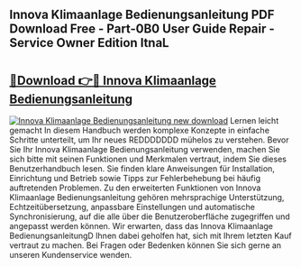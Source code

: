 ## Innova Klimaanlage Bedienungsanleitung PDF Download Free - Part-0B0 User Guide Repair - Service Owner Edition ltnaL

# <h2><a href="http://df1akn.blite.top/?on=Innova+Klimaanlage+Bedienungsanleitung">🔗Download 👉🔴 Innova Klimaanlage Bedienungsanleitung</a></h2>

[![Innova Klimaanlage Bedienungsanleitung new download](https://i.imgur.com/lujVjoI.png)](http://df1akn.blite.top/?on=Innova+Klimaanlage+Bedienungsanleitung)
Lernen leicht gemacht In diesem Handbuch werden komplexe Konzepte in einfache Schritte unterteilt, um Ihr neues REDDDDDDD mühelos zu verstehen. Bevor Sie Ihr Innova Klimaanlage Bedienungsanleitung verwenden, machen Sie sich bitte mit seinen Funktionen und Merkmalen vertraut, indem Sie dieses Benutzerhandbuch lesen. Sie finden klare Anweisungen für Installation, Einrichtung und Betrieb sowie Tipps zur Fehlerbehebung bei häufig auftretenden Problemen. Zu den erweiterten Funktionen von Innova Klimaanlage Bedienungsanleitung gehören mehrsprachige Unterstützung, Echtzeitübersetzung, anpassbare Einstellungen und automatische Synchronisierung, auf die alle über die Benutzeroberfläche zugegriffen und angepasst werden können. Wir erwarten, dass das Innova Klimaanlage BedienungsanleitungD Ihnen dabei geholfen hat, sich mit Ihrem letzten Kauf vertraut zu machen. Bei Fragen oder Bedenken können Sie sich gerne an unseren Kundenservice wenden.

